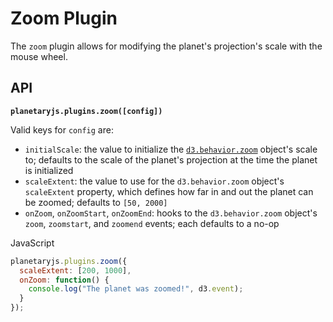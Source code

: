 Zoom Plugin
===========

The `zoom` plugin allows for modifying the planet's projection's scale with the mouse wheel.

API
---

**`planetaryjs.plugins.zoom([config])`**

Valid keys for `config` are:

* `initialScale`: the value to initialize the [`d3.behavior.zoom`](https://github.com/mbostock/d3/wiki/Zoom-Behavior) object's scale to; defaults to the scale of the planet's projection at the time the planet is initialized
* `scaleExtent`: the value to use for the `d3.behavior.zoom` object's `scaleExtent` property, which defines how far in and out the planet can be zoomed; defaults to `[50, 2000]`
* `onZoom`, `onZoomStart`, `onZoomEnd`: hooks to the `d3.behavior.zoom` object's `zoom`, `zoomstart`, and `zoomend` events; each defaults to a no-op

<div class='ui raise segment'>
<div class='ui red ribbon label'>JavaScript</div>

```javascript
planetaryjs.plugins.zoom({
  scaleExtent: [200, 1000],
  onZoom: function() {
    console.log("The planet was zoomed!", d3.event);
  }
});
```
</div>
